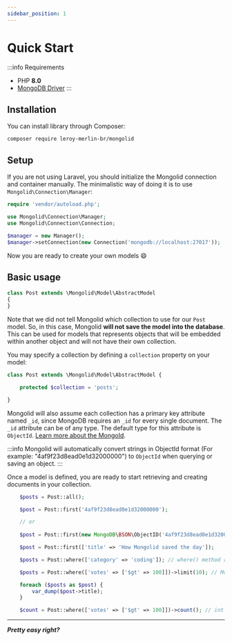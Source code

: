 ```yaml
---
sidebar_position: 1
---
```


# Quick Start

:::info Requirements
- PHP **8.0**
- [MongoDB Driver](http://php.net/manual/en/set.mongodb.php)
:::

## Installation

You can install library through Composer:

```shell title="command"
composer require leroy-merlin-br/mongolid
```

## Setup

If you are not using Laravel, you should initialize the Mongolid connection and container manually.
The minimalistic way of doing it is to use `Mongolid\Connection\Manager`:

```php title="config"
require 'vendor/autoload.php';

use Mongolid\Connection\Manager;
use Mongolid\Connection\Connection;

$manager = new Manager();
$manager->setConnection(new Connection('mongodb://localhost:27017'));
```

Now you are ready to create your own models :smile:

## Basic usage

```php title="Post.php"
class Post extends \Mongolid\Model\AbstractModel
{
}
```

Note that we did not tell Mongolid which collection to use for our `Post` model. So, in this case, Mongolid **will not save the model into the database**.
This can be used for models that represents objects that will be embedded within another object and will not have their own collection.

You may specify a collection by defining a `collection` property on your model:

```php title="Post.php"
class Post extends \Mongolid\Model\AbstractModel {

    protected $collection = 'posts';

}
```

Mongolid will also assume each collection has a primary key attribute named `_id`, since MongoDB requires an `_id` for every single document.
The `_id` attribute can be of any type. The default type for this attribute is `ObjectId`.
[Learn more about the MongoId](https://docs.mongodb.org/manual/reference/method/ObjectId/).

:::info
Mongolid will automatically convert strings in ObjectId format (For example: "4af9f23d8ead0e1d32000000")
to `ObjectId` when querying or saving an object.
:::

Once a model is defined, you are ready to start retrieving and creating documents in your collection.

```php title="Retrieving all models"
    $posts = Post::all();
```

```php title="Retrieving a document by primary key"
    $post = Post::first('4af9f23d8ead0e1d32000000');

    // or
    
    $post = Post::first(new MongoDB\BSON\ObjectID('4af9f23d8ead0e1d32000000'));
```

```php title="Retrieving a document by attribute"
    $post = Post::first(['title' => 'How Mongolid saved the day']);
```

```php title="Retrieving many documents by attribute"
    $posts = Post::where(['category' => 'coding']); // where() method returns a MongolidCursor
```

```php title="Querying using mongolid models"
    $posts = Post::where(['votes' => ['$gt' => 100]])->limit(10); // Mongolid\Cursor\Cursor

    foreach ($posts as $post) {
        var_dump($post->title);
    }
```

```php title="Mongolid count"
    $count = Post::where(['votes' => ['$gt' => 100]])->count(); // int
```

---

***Pretty easy right?***
